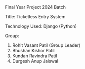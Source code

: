 Final Year Project 2024 Batch

Title: Ticketless Entry System

Technology Used: Django (Python)


Group:
1. Rohit Vasant Patil (Group Leader)
2. Bhushan Kishor Patil
3. Kundan Ravindra Patil
4. Durgesh Anup Jaiswal
